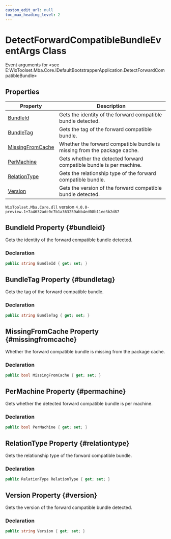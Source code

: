 ```yaml
---
custom_edit_url: null
toc_max_heading_level: 2
---
```

# DetectForwardCompatibleBundleEventArgs Class
Event arguments for «see E:WixToolset.Mba.Core.IDefaultBootstrapperApplication.DetectForwardCompatibleBundle» 
## Properties
| Property | Description |
| ------ | ----------- |
| [BundleId](#bundleid) | Gets the identity of the forward compatible bundle detected. |
| [BundleTag](#bundletag) | Gets the tag of the forward compatible bundle. |
| [MissingFromCache](#missingfromcache) | Whether the forward compatible bundle is missing from the package cache. |
| [PerMachine](#permachine) | Gets whether the detected forward compatible bundle is per machine. |
| [RelationType](#relationtype) | Gets the relationship type of the forward compatible bundle. |
| [Version](#version) | Gets the version of the forward compatible bundle detected. |
`WixToolset.Mba.Core.dll` version `4.0.0-preview.1+7a4632adc0c7b1a363259abb4ed08b11ee3b2d87`
## BundleId Property {#bundleid}
Gets the identity of the forward compatible bundle detected.
### Declaration
```cs
public string BundleId { get; set; } 
```
## BundleTag Property {#bundletag}
Gets the tag of the forward compatible bundle.
### Declaration
```cs
public string BundleTag { get; set; } 
```
## MissingFromCache Property {#missingfromcache}
Whether the forward compatible bundle is missing from the package cache.
### Declaration
```cs
public bool MissingFromCache { get; set; } 
```
## PerMachine Property {#permachine}
Gets whether the detected forward compatible bundle is per machine.
### Declaration
```cs
public bool PerMachine { get; set; } 
```
## RelationType Property {#relationtype}
Gets the relationship type of the forward compatible bundle.
### Declaration
```cs
public RelationType RelationType { get; set; } 
```
## Version Property {#version}
Gets the version of the forward compatible bundle detected.
### Declaration
```cs
public string Version { get; set; } 
```
